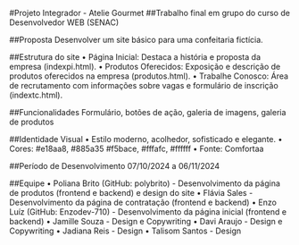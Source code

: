 #Projeto Integrador - Atelie Gourmet
##Trabalho final em grupo do curso de Desenvolvedor WEB (SENAC)

##Proposta
Desenvolver um site básico para uma confeitaria fictícia.

##Estrutura do site
•	Página Inicial: Destaca a história e proposta da empresa (indexpi.html).
•	Produtos Oferecidos: Exposição e descrição de produtos oferecidos na empresa (produtos.html).
•	Trabalhe Conosco: Área de recrutamento com informações sobre vagas e formulário de inscrição (indextc.html).

##Funcionalidades
Formulário, botões de ação, galeria de imagens, galeria de produtos

##Identidade Visual
•	Estilo moderno, acolhedor, sofisticado e elegante.
•	Cores: #e18aa8, #885a35 #f5bace, #fffafc, #ffffff
•	Fonte: Comfortaa
 
##Período de Desenvolvimento
07/10/2024 a 06/11/2024

##Equipe
•	Poliana Brito (GitHub: polybrito) - Desenvolvimento da página de produtos (frontend e backend) e design do site
•	Flávia Sales - Desenvolvimento da página de contratação (frontend e backend)
•	Enzo Luíz (GitHub: Enzodev-710) - Desenvolvimento da página inicial (frontend e backend)
•	Jamille Souza - Design e Copywriting
•	Davi Araujo - Design e Copywriting
•	Jadiana Reis - Design
•	Talisom Santos - Design
